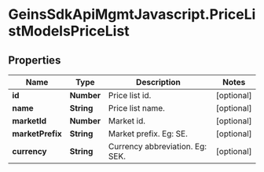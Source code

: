 # GeinsSdkApiMgmtJavascript.PriceListModelsPriceList

## Properties

Name | Type | Description | Notes
------------ | ------------- | ------------- | -------------
**id** | **Number** | Price list id. | [optional] 
**name** | **String** | Price list name. | [optional] 
**marketId** | **Number** | Market id. | [optional] 
**marketPrefix** | **String** | Market prefix.  Eg: SE. | [optional] 
**currency** | **String** | Currency abbreviation.  Eg: SEK. | [optional] 


